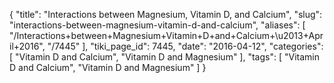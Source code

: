 {
    "title": "Interactions between Magnesium, Vitamin D, and Calcium",
    "slug": "interactions-between-magnesium-vitamin-d-and-calcium",
    "aliases": [
        "/Interactions+between+Magnesium+Vitamin+D+and+Calcium+\u2013+April+2016",
        "/7445"
    ],
    "tiki_page_id": 7445,
    "date": "2016-04-12",
    "categories": [
        "Vitamin D and Calcium",
        "Vitamin D and Magnesium"
    ],
    "tags": [
        "Vitamin D and Calcium",
        "Vitamin D and Magnesium"
    ]
}